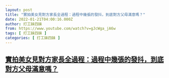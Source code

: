 ```yaml
---
layout: post
title: "實拍美女見對方家長全過程：過程中幾張的發抖，到底對方父母滿意嗎？"
date: 2022-01-21T04:00:16.000Z
author: 打工妹四妹
from: https://www.youtube.com/watch?v=gJcWga_jA6w
tags: [ 打工妹四妹 ]
categories: [ 打工妹四妹 ]
---
```

<!--1642737616000-->
[實拍美女見對方家長全過程：過程中幾張的發抖，到底對方父母滿意嗎？](https://www.youtube.com/watch?v=gJcWga_jA6w)
------

<div>

</div>

